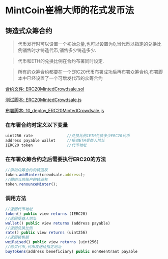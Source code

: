 # MintCoin崔棉大师的花式发币法

## 铸造式众筹合约

> 代币发行时可以设置一个初始总量,也可以设置为0,当代币以指定的兑换比例销售时才铸造代币,销售多少铸造多少.

> 代币和ETH的兑换比例在合约布署同时设定.

> 所有的众筹合约都要在一个ERC20代币布署成功后再布署众筹合约,布署脚本中已经设置了一个可增发代币的众筹合约


[合约文件: ERC20MintedCrowdsale.sol](https://github.com/Fankouzu/MintCoin/blob/master/contracts/ERC20/ERC20MintedCrowdsale.sol)

[测试脚本: ERC20MintedCrowdsale.js](https://github.com/Fankouzu/MintCoin/blob/master/test/ERC20MintedCrowdsale.js)

[布署脚本: 10_deploy_ERC20MintedCrowdsale.js](https://github.com/Fankouzu/MintCoin/blob/master/migrations/10_deploy_ERC20MintedCrowdsale.js)

### 在布署合约时定义以下变量
```javascript
uint256 rate               //兑换比例1ETH兑换多少ERC20代币
address payable wallet     //接收ETH受益人地址
IERC20 token               //代币地址
```
### 在布署众筹合约之后需要执行ERC20的方法
```javascript
//添加众筹合约的铸造权
token.addMinter(crowdsale.address);        
//撤销当前账户的铸造权
token.renounceMinter();                    
```
### 调用方法
```javascript
//返回代币地址
token() public view returns (IERC20)          
//返回受益人地址              
wallet() public view returns (address payable)              
//返回兑换比例
rate() public view returns (uint256) 
//返回销售额
weiRaised() public view returns (uint256)         
//购买代币,代币发送给指定地址          
buyTokens(address beneficiary) public nonReentrant payable           
```
